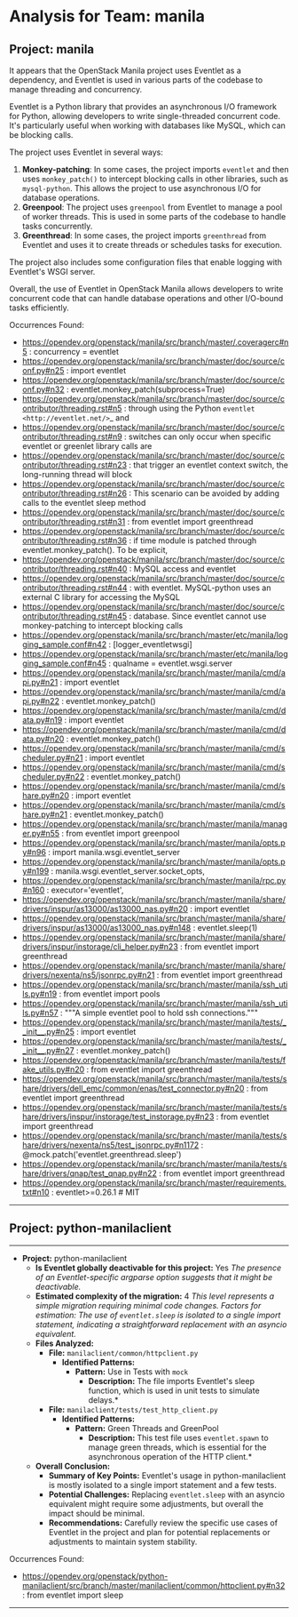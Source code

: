 # Analysis for Team: manila

## Project: manila
It appears that the OpenStack Manila project uses Eventlet as a dependency, and Eventlet is used in various parts of the codebase to manage threading and concurrency.

Eventlet is a Python library that provides an asynchronous I/O framework for Python, allowing developers to write single-threaded concurrent code. It's particularly useful when working with databases like MySQL, which can be blocking calls.

The project uses Eventlet in several ways:

1. **Monkey-patching**: In some cases, the project imports `eventlet` and then uses `monkey_patch()` to intercept blocking calls in other libraries, such as `mysql-python`. This allows the project to use asynchronous I/O for database operations.
2. **Greenpool**: The project uses `greenpool` from Eventlet to manage a pool of worker threads. This is used in some parts of the codebase to handle tasks concurrently.
3. **Greenthread**: In some cases, the project imports `greenthread` from Eventlet and uses it to create threads or schedules tasks for execution.

The project also includes some configuration files that enable logging with Eventlet's WSGI server.

Overall, the use of Eventlet in OpenStack Manila allows developers to write concurrent code that can handle database operations and other I/O-bound tasks efficiently.

Occurrences Found:
- https://opendev.org/openstack/manila/src/branch/master/.coveragerc#n5 : concurrency = eventlet
- https://opendev.org/openstack/manila/src/branch/master/doc/source/conf.py#n25 : import eventlet
- https://opendev.org/openstack/manila/src/branch/master/doc/source/conf.py#n32 : eventlet.monkey_patch(subprocess=True)
- https://opendev.org/openstack/manila/src/branch/master/doc/source/contributor/threading.rst#n5 : through using the Python `eventlet <http://eventlet.net/>`_ and
- https://opendev.org/openstack/manila/src/branch/master/doc/source/contributor/threading.rst#n9 : switches can only occur when specific eventlet or greenlet library calls are
- https://opendev.org/openstack/manila/src/branch/master/doc/source/contributor/threading.rst#n23 : that trigger an eventlet context switch, the long-running thread will block
- https://opendev.org/openstack/manila/src/branch/master/doc/source/contributor/threading.rst#n26 : This scenario can be avoided by adding calls to the eventlet sleep method
- https://opendev.org/openstack/manila/src/branch/master/doc/source/contributor/threading.rst#n31 : from eventlet import greenthread
- https://opendev.org/openstack/manila/src/branch/master/doc/source/contributor/threading.rst#n36 : if time module is patched through eventlet.monkey_patch(). To be explicit,
- https://opendev.org/openstack/manila/src/branch/master/doc/source/contributor/threading.rst#n40 : MySQL access and eventlet
- https://opendev.org/openstack/manila/src/branch/master/doc/source/contributor/threading.rst#n44 : with eventlet. MySQL-python uses an external C library for accessing the MySQL
- https://opendev.org/openstack/manila/src/branch/master/doc/source/contributor/threading.rst#n45 : database. Since eventlet cannot use monkey-patching to intercept blocking calls
- https://opendev.org/openstack/manila/src/branch/master/etc/manila/logging_sample.conf#n42 : [logger_eventletwsgi]
- https://opendev.org/openstack/manila/src/branch/master/etc/manila/logging_sample.conf#n45 : qualname = eventlet.wsgi.server
- https://opendev.org/openstack/manila/src/branch/master/manila/cmd/api.py#n21 : import eventlet
- https://opendev.org/openstack/manila/src/branch/master/manila/cmd/api.py#n22 : eventlet.monkey_patch()
- https://opendev.org/openstack/manila/src/branch/master/manila/cmd/data.py#n19 : import eventlet
- https://opendev.org/openstack/manila/src/branch/master/manila/cmd/data.py#n20 : eventlet.monkey_patch()
- https://opendev.org/openstack/manila/src/branch/master/manila/cmd/scheduler.py#n21 : import eventlet
- https://opendev.org/openstack/manila/src/branch/master/manila/cmd/scheduler.py#n22 : eventlet.monkey_patch()
- https://opendev.org/openstack/manila/src/branch/master/manila/cmd/share.py#n20 : import eventlet
- https://opendev.org/openstack/manila/src/branch/master/manila/cmd/share.py#n21 : eventlet.monkey_patch()
- https://opendev.org/openstack/manila/src/branch/master/manila/manager.py#n55 : from eventlet import greenpool
- https://opendev.org/openstack/manila/src/branch/master/manila/opts.py#n96 : import manila.wsgi.eventlet_server
- https://opendev.org/openstack/manila/src/branch/master/manila/opts.py#n199 : manila.wsgi.eventlet_server.socket_opts,
- https://opendev.org/openstack/manila/src/branch/master/manila/rpc.py#n160 : executor='eventlet',
- https://opendev.org/openstack/manila/src/branch/master/manila/share/drivers/inspur/as13000/as13000_nas.py#n20 : import eventlet
- https://opendev.org/openstack/manila/src/branch/master/manila/share/drivers/inspur/as13000/as13000_nas.py#n148 : eventlet.sleep(1)
- https://opendev.org/openstack/manila/src/branch/master/manila/share/drivers/inspur/instorage/cli_helper.py#n23 : from eventlet import greenthread
- https://opendev.org/openstack/manila/src/branch/master/manila/share/drivers/nexenta/ns5/jsonrpc.py#n21 : from eventlet import greenthread
- https://opendev.org/openstack/manila/src/branch/master/manila/ssh_utils.py#n19 : from eventlet import pools
- https://opendev.org/openstack/manila/src/branch/master/manila/ssh_utils.py#n57 : """A simple eventlet pool to hold ssh connections."""
- https://opendev.org/openstack/manila/src/branch/master/manila/tests/__init__.py#n25 : import eventlet
- https://opendev.org/openstack/manila/src/branch/master/manila/tests/__init__.py#n27 : eventlet.monkey_patch()
- https://opendev.org/openstack/manila/src/branch/master/manila/tests/fake_utils.py#n20 : from eventlet import greenthread
- https://opendev.org/openstack/manila/src/branch/master/manila/tests/share/drivers/dell_emc/common/enas/test_connector.py#n20 : from eventlet import greenthread
- https://opendev.org/openstack/manila/src/branch/master/manila/tests/share/drivers/inspur/instorage/test_instorage.py#n23 : from eventlet import greenthread
- https://opendev.org/openstack/manila/src/branch/master/manila/tests/share/drivers/nexenta/ns5/test_jsonrpc.py#n1172 : @mock.patch('eventlet.greenthread.sleep')
- https://opendev.org/openstack/manila/src/branch/master/manila/tests/share/drivers/qnap/test_qnap.py#n22 : from eventlet import greenthread
- https://opendev.org/openstack/manila/src/branch/master/requirements.txt#n10 : eventlet>=0.26.1 # MIT

***

## Project: python-manilaclient
---

- **Project:** python-manilaclient
  - **Is Eventlet globally deactivable for this project:** Yes
    *The presence of an Eventlet-specific argparse option suggests that it might be deactivable.*
  - **Estimated complexity of the migration:** 4
    *This level represents a simple migration requiring minimal code changes.*
    *Factors for estimation: The use of `eventlet.sleep` is isolated to a single import statement, indicating a straightforward replacement with an asyncio equivalent.*
  - **Files Analyzed:**
    - **File:** `manilaclient/common/httpclient.py`
      - **Identified Patterns:**
        - **Pattern:** Use in Tests with `mock`
          *   **Description:** The file imports Eventlet's sleep function, which is used in unit tests to simulate delays.*
    - **File:** `manilaclient/tests/test_http_client.py`
      - **Identified Patterns:**
        - **Pattern:** Green Threads and GreenPool
          *   **Description:** This test file uses `eventlet.spawn` to manage green threads, which is essential for the asynchronous operation of the HTTP client.*
  - **Overall Conclusion:**
    - **Summary of Key Points:** Eventlet's usage in python-manilaclient is mostly isolated to a single import statement and a few tests.
    - **Potential Challenges:** Replacing `eventlet.sleep` with an asyncio equivalent might require some adjustments, but overall the impact should be minimal.
    - **Recommendations:** Carefully review the specific use cases of Eventlet in the project and plan for potential replacements or adjustments to maintain system stability.

Occurrences Found:
- https://opendev.org/openstack/python-manilaclient/src/branch/master/manilaclient/common/httpclient.py#n32 : from eventlet import sleep

***
